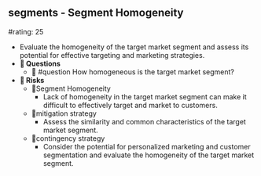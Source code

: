 ## segments - Segment Homogeneity
#rating: 25
- Evaluate the homogeneity of the target market segment and assess its potential for effective targeting and marketing strategies.
- **💭 Questions**
  - 💭 #question How homogeneous is the target market segment?
- **🚨 Risks**
  - 🚨Segment Homogeneity
    - Lack of homogeneity in the target market segment can make it difficult to effectively target and market to customers.
  - 🚨mitigation strategy
    - Assess the similarity and common characteristics of the target market segment.
  - 🚨contingency strategy
    - Consider the potential for personalized marketing and customer segmentation and evaluate the homogeneity of the target market segment.


